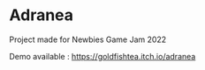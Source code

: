 # Adranea

Project made for Newbies Game Jam 2022

Demo available : https://goldfishtea.itch.io/adranea

